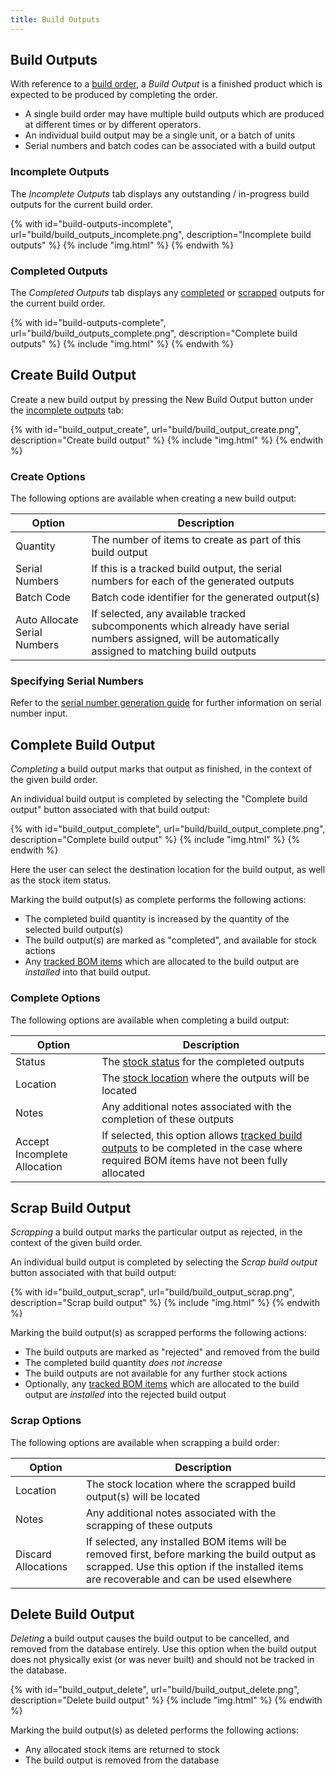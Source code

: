 ```yaml
---
title: Build Outputs
---
```


## Build Outputs

With reference to a [build order](./build.md), a *Build Output* is a finished product which is expected to be produced by completing the order.

- A single build order may have multiple build outputs which are produced at different times or by different operators.
- An individual build output may be a single unit, or a batch of units
- Serial numbers and batch codes can be associated with a build output

### Incomplete Outputs

The *Incomplete Outputs* tab displays any outstanding / in-progress build outputs for the current build order.

{% with id="build-outputs-incomplete", url="build/build_outputs_incomplete.png", description="Incomplete build outputs" %}
{% include "img.html" %}
{% endwith %}

### Completed Outputs

The *Completed Outputs* tab displays any [completed](#complete-build-output) or [scrapped](#scrap-build-output) outputs for the current build order.

{% with id="build-outputs-complete", url="build/build_outputs_complete.png", description="Complete build outputs" %}
{% include "img.html" %}
{% endwith %}

## Create Build Output

Create a new build output by pressing the <span class="badge inventree add"><span class='fas fa-plus-circle'></span> New Build Output</span> button under the [incomplete outputs](#incomplete-outputs) tab:

{% with id="build_output_create", url="build/build_output_create.png", description="Create build output" %}
{% include "img.html" %}
{% endwith %}

### Create Options

The following options are available when creating a new build output:

| Option | Description |
| --- | --- |
| Quantity | The number of items to create as part of this build output |
| Serial Numbers | If this is a tracked build output, the serial numbers for each of the generated outputs |
| Batch Code | Batch code identifier for the generated output(s) |
| Auto Allocate Serial Numbers | If selected, any available tracked subcomponents which already have serial numbers assigned, will be automatically assigned to matching build outputs |

### Specifying Serial Numbers

Refer to the [serial number generation guide](../stock/tracking.md#generating-serial-numbers) for further information on serial number input.

## Complete Build Output

*Completing* a build output marks that output as finished, in the context of the given build order.

An individual build output is completed by selecting the "Complete build output" button associated with that build output:

{% with id="build_output_complete", url="build/build_output_complete.png", description="Complete build output" %}
{% include "img.html" %}
{% endwith %}

Here the user can select the destination location for the build output, as well as the stock item status.

Marking the build output(s) as complete performs the following actions:

- The completed build quantity is increased by the quantity of the selected build output(s)
- The build output(s) are marked as "completed", and available for stock actions
- Any [tracked BOM items](./allocate.md#allocating-tracked-stock) which are allocated to the build output are *installed* into that build output.

### Complete Options

The following options are available when completing a build output:

| Option | Description |
| --- | --- |
| Status | The [stock status](../stock/status.md) for the completed outputs |
| Location | The [stock location](../stock/stock.md#stock-location) where the outputs will be located |
| Notes | Any additional notes associated with the completion of these outputs |
| Accept Incomplete Allocation | If selected, this option allows [tracked build outputs](./allocate.md#tracked-build-outputs) to be completed in the case where required BOM items have not been fully allocated |

## Scrap Build Output

*Scrapping* a build output marks the particular output as rejected, in the context of the given build order.

An individual build output is completed by selecting the *Scrap build output* button associated with that build output:

{% with id="build_output_scrap", url="build/build_output_scrap.png", description="Scrap build output" %}
{% include "img.html" %}
{% endwith %}

Marking the build output(s) as scrapped performs the following actions:

- The build outputs are marked as "rejected" and removed from the build
- The completed build quantity *does not increase*
- The build outputs are not available for any further stock actions
- Optionally, any [tracked BOM items](./allocate.md#allocating-tracked-stock) which are allocated to the build output are *installed* into the rejected build output

### Scrap Options

The following options are available when scrapping a build order:

| Option | Description |
| --- | --- |
| Location | The stock location where the scrapped build output(s) will be located |
| Notes | Any additional notes associated with the scrapping of these outputs |
| Discard Allocations | If selected, any installed BOM items will be removed first, before marking the build output as scrapped. Use this option if the installed items are recoverable and can be used elsewhere |

## Delete Build Output

*Deleting* a build output causes the build output to be cancelled, and removed from the database entirely. Use this option when the build output does not physically exist (or was never built) and should not be tracked in the database.

{% with id="build_output_delete", url="build/build_output_delete.png", description="Delete build output" %}
{% include "img.html" %}
{% endwith %}

Marking the build output(s) as deleted performs the following actions:

- Any allocated stock items are returned to stock
- The build output is removed from the database
